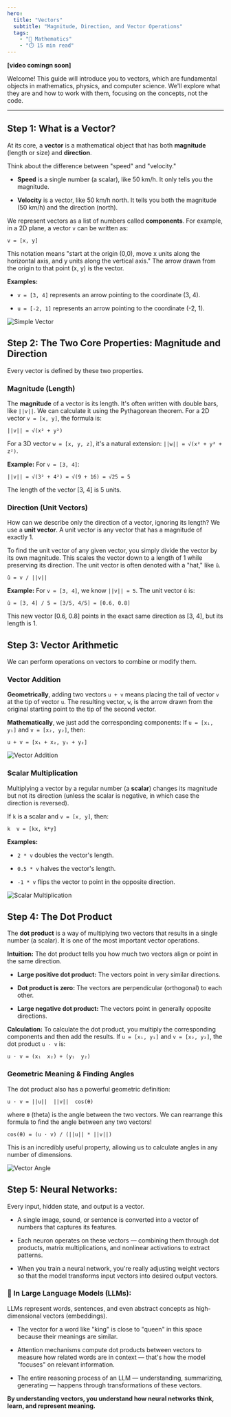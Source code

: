 ```yaml
---
hero:
  title: "Vectors"
  subtitle: "Magnitude, Direction, and Vector Operations"
  tags:
    - "📐 Mathematics"
    - "⏱️ 15 min read"
---
```


**[video comingn soon]**

Welcome! This guide will introduce you to vectors, which are fundamental objects in mathematics, physics, and computer science. We'll explore what they are and how to work with them, focusing on the concepts, not the code.

---

## Step 1: What is a Vector?

At its core, a **vector** is a mathematical object that has both **magnitude** (length or size) and **direction**.





Think about the difference between "speed" and "velocity."

- **Speed** is a single number (a scalar), like 50 km/h. It only tells you the magnitude.

- **Velocity** is a vector, like 50 km/h north. It tells you both the magnitude (50 km/h) and the direction (north).

We represent vectors as a list of numbers called **components**. For example, in a 2D plane, a vector `v` can be written as:

```
v = [x, y]
```

This notation means "start at the origin (0,0), move x units along the horizontal axis, and y units along the vertical axis." The arrow drawn from the origin to that point (x, y) is the vector.

**Examples:**

- `v = [3, 4]` represents an arrow pointing to the coordinate (3, 4).

- `u = [-2, 1]` represents an arrow pointing to the coordinate (-2, 1).

![Simple Vector](simple-vector.png)



## Step 2: The Two Core Properties: Magnitude and Direction

Every vector is defined by these two properties.

### Magnitude (Length)

The **magnitude** of a vector is its length. It's often written with double bars, like `||v||`. We can calculate it using the Pythagorean theorem. For a 2D vector `v = [x, y]`, the formula is:

```
||v|| = √(x² + y²)
```

For a 3D vector `w = [x, y, z]`, it's a natural extension: `||w|| = √(x² + y² + z²)`.

**Example:**
For `v = [3, 4]`:
```
||v|| = √(3² + 4²) = √(9 + 16) = √25 = 5
```
The length of the vector [3, 4] is 5 units.

### Direction (Unit Vectors)

How can we describe only the direction of a vector, ignoring its length? We use a **unit vector**. A unit vector is any vector that has a magnitude of exactly 1.

To find the unit vector of any given vector, you simply divide the vector by its own magnitude. This scales the vector down to a length of 1 while preserving its direction. The unit vector is often denoted with a "hat," like `û`.

```
û = v / ||v||
```

**Example:**
For `v = [3, 4]`, we know `||v|| = 5`.
The unit vector `û` is:
```
û = [3, 4] / 5 = [3/5, 4/5] = [0.6, 0.8]
```
This new vector [0.6, 0.8] points in the exact same direction as [3, 4], but its length is 1.



## Step 3: Vector Arithmetic

We can perform operations on vectors to combine or modify them.

### Vector Addition

**Geometrically**, adding two vectors `u + v` means placing the tail of vector `v` at the tip of vector `u`. The resulting vector, `w`, is the arrow drawn from the original starting point to the tip of the second vector.

**Mathematically**, we just add the corresponding components:
If `u = [x₁, y₁]` and `v = [x₂, y₂]`, then:
```
u + v = [x₁ + x₂, y₁ + y₂]
```

![Vector Addition](vector-addition.png)

### Scalar Multiplication

Multiplying a vector by a regular number (a **scalar**) changes its magnitude but not its direction (unless the scalar is negative, in which case the direction is reversed).

If `k` is a scalar and `v = [x, y]`, then:
```
k  v = [kx, k*y]
```


**Examples:**

- `2 * v` doubles the vector's length.

- `0.5 * v` halves the vector's length.

- `-1 * v` flips the vector to point in the opposite direction.

![Scalar Multiplication](scalar-multiplication.png)







## Step 4: The Dot Product

The **dot product** is a way of multiplying two vectors that results in a single number (a scalar). It is one of the most important vector operations.

**Intuition:** The dot product tells you how much two vectors align or point in the same direction.

- **Large positive dot product:** The vectors point in very similar directions.

- **Dot product is zero:** The vectors are perpendicular (orthogonal) to each other.

- **Large negative dot product:** The vectors point in generally opposite directions.

**Calculation:** To calculate the dot product, you multiply the corresponding components and then add the results.
If `u = [x₁, y₁]` and `v = [x₂, y₂]`, the dot product `u · v` is:

```
u · v = (x₁  x₂) + (y₁  y₂)
```

### Geometric Meaning & Finding Angles
The dot product also has a powerful geometric definition:

```
u · v = ||u||  ||v||  cos(θ)
```

where `θ` (theta) is the angle between the two vectors. We can rearrange this formula to find the angle between any two vectors!

```
cos(θ) = (u · v) / (||u|| * ||v||)
```

This is an incredibly useful property, allowing us to calculate angles in any number of dimensions.

![Vector Angle](vector-angle.png)

## Step 5: Neural Networks:

Every input, hidden state, and output is a vector.

- A single image, sound, or sentence is converted into a vector of numbers that captures its features.

- Each neuron operates on these vectors — combining them through dot products, matrix multiplications, and nonlinear activations to extract patterns.

- When you train a neural network, you're really adjusting weight vectors so that the model transforms input vectors into desired output vectors.



### 💬 In Large Language Models (LLMs):

LLMs represent words, sentences, and even abstract concepts as high-dimensional vectors (embeddings).

- The vector for a word like "king" is close to "queen" in this space because their meanings are similar.

- Attention mechanisms compute dot products between vectors to measure how related words are in context — that's how the model "focuses" on relevant information.

- The entire reasoning process of an LLM — understanding, summarizing, generating — happens through transformations of these vectors.

**By understanding vectors, you understand how neural networks think, learn, and represent meaning.**